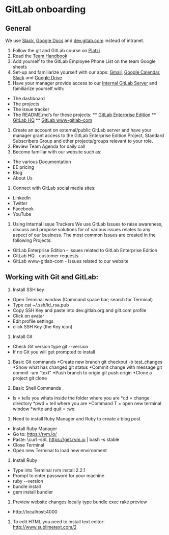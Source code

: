 # GitLab onboarding

## General
We use [Slack](https://slack.com), [Google Docs](https://www.google.com/docs/about/) and [dev.gitab.com](https://dev.gitlab.org) instead of intranet.

1. Follow the git and GitLab course on [Platzi](https://courses.platzi.com/courses/git-gitlab/) 
1. Read the [Team Handbook](https://about.gitlab.com/handbook/)
1. Add yourself to the GitLab Employee Phone List on the team Google sheets
1. Set-up and familiarize yourself with our apps: [Gmail](https://mail.google.com/), [Google Calendar](https://www.google.com/calendar/), [Slack](https://slack.com) and [Google Drive](https://www.google.com/drive/)
1. Have your manager provide access to our [Internal GitLab Server](https://dev.gitlab.org) and familiarize yourself with:
* The dashboard
* The projects
* The issue tracker
* The README.md’s for these projects:
** [GitLab Enterprise Edition](https://dev.gitlab.org/gitlab/gitlab-ee)
** [GitLab HQ](https://dev.gitlab.org/gitlab/gitlabhq)
** [GitLab www-gitlab-com](https://dev.gitlab.org/gitlab/www-gitlab-com)
1. Create an account on external/public GitLab server  and have your manager grant access to the GitLab Enterprise Edition Project, Standard Subscribers Group and other projects/groups relevant to your role.
1. Review Team Agenda for daily call
1. Become familiar with our website such as:
* The various Documentation
* EE pricing
* Blog
* About Us
1. Connect with GitLab social media sites:
* LinkedIn
* Twitter
* Facebook
* YouTube
1. Using Internal Issue Trackers
We use GitLab Issues to raise awareness, discuss and propose solutions for of
various issues relates to any aspect of our business. The most common Issues are created in the following Projects:
* GitLab Enterprise Edition - Issues related to GitLab Enterprise Edition
* GitLab HQ - customer requests
* GitLab www-gitlab-com - Issues related to our website

## Working with Git and GitLab:
1. Install SSH key
* Open Terminal window (Command space bar; search for Terminal)
* Type cat ~/.ssh/id_rsa.pub
* Copy SSH Key and paste into dev.gitlab.org and gilt.com profile 
* Click on avatar
* Edit profile settings
* click SSH Key (the Key icon)

1. Install Git 
* Check Git version type  git --version
* If no Git you will get prompted to install

1. Basic Git commands
*Create new branch git checkout -b test_changes
*Show what has changed git status 
*Commit change with message git commit -am “text"
*Push branch to origin git push origin <branch name>
*Clone a project git clone <project URL>

1. Basic Shell Commands
* ls = tells you whats inside the folder where you are
*cd = change directory
*pwd  = tell where you are
*Command T = open new terminal window
*write and quit = :wq

1. Need to install Ruby Manager and Ruby to create a blog post
* Install Ruby Manager
* Go to: https://rvm.io/
* Paste: \curl -sSL https://get.rvm.io | bash -s stable
* Close Terminal
* Open new Terminal to load new environment

1. Install Ruby
* Type into Terminal rvm install 2.2.1
* Prompt to enter password for your machine
* ruby --version
* bundle install
* gem install bundler

1. Preview website changes locally type bundle exec rake preview
* http://localhost:4000

1. To edit HTML you need to install text editor: http://www.sublimetext.com/2